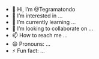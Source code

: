 - 👋 Hi, I’m @Tegramatondo
- 👀 I’m interested in ...
- 🌱 I’m currently learning ...
- 💞️ I’m looking to collaborate on ...
- 📫 How to reach me ...
- 😄 Pronouns: ...
- ⚡ Fun fact: ...

<!---
Tegramatondo/Tegramatondo is a ✨ special ✨ repository because its `README.md` (this file) appears on your GitHub profile.
You can click the Preview link to take a look at your changes.
--->

